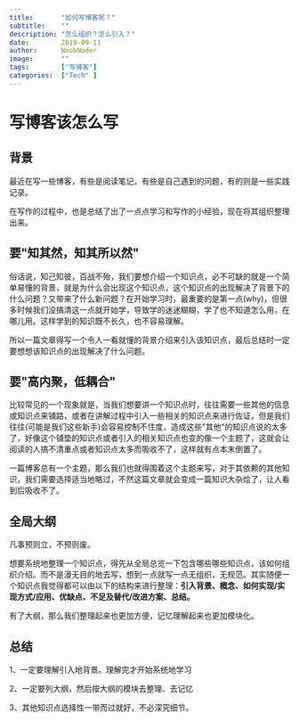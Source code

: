 ```yaml
---
title:       "如何写博客呢？"
subtitle:    ""
description: "怎么组织？怎么引入？"
date:        2019-09-11
author:      NoobNoder
image:       ""
tags:        ["写博客"]
categories:  ["Tech" ]
---
```


# 写博客该怎么写

## 背景

最近在写一些博客，有些是阅读笔记，有些是自己遇到的问题，有的则是一些实践记录。

在写作的过程中，也是总结了出了一点点学习和写作的小经验，现在将其组织整理出来。

## 要"知其然，知其所以然"

俗话说，知己知彼，百战不殆，我们要想介绍一个知识点，必不可缺的就是一个简单易懂的背景，就是为什么会出现这个知识点，这个知识点的出现解决了背景下的什么问题？又带来了什么新问题？在开始学习时，最重要的是第一点(why)，但很多时候我们没搞清这一点就开始学，导致学的迷迷糊糊，学了也不知道怎么用，在哪儿用。这样学到的知识既不长久，也不容易理解。

所以一篇文章得写一个令人一看就懂的背景介绍来引入该知识点，最后总结时一定要想想该知识点的出现解决了什么问题。

##  要"高内聚，低耦合"

比较常见的一个现象就是，当我们想要讲一个知识点时，往往需要一些其他的信息或知识点来铺路，或者在讲解过程中引入一些相关的知识点来进行佐证，但是我们往往(可能是我们这些新手)会容易控制不住度，造成这些"其他"的知识点说的太多了，好像这个铺垫的知识点或者引入的相关知识点也变的像一个主题了，这就会让阅读的人搞不清重点或者知识点太多而吸收不了，这样就有点本末倒置了。

一篇博客总有一个主题，那么我们也就得围着这个主题来写，对于其依赖的其他知识，我们需要选择适当地略过，不然这篇文章就会变成一篇知识大杂烩了，让人看到后吸收不了。

## 全局大纲

凡事预则立，不预则废。

想要系统地整理一个知识点，得先从全局总览一下包含哪些哪些知识点，该如何组织介绍。而不是漫无目的地去写，想到一点就写一点无组织，无规范。其实随便一个知识点我觉得都可以由以下的结构来进行整理：**引入背景、概念、如何实现/实现方式/应用、优缺点、不足及替代/改进方案、总结。**

有了大纲，那么我们整理起来也更加方便，记忆理解起来也更加模块化。

## 总结

1、一定要理解引入地背景。理解完才开始系统地学习

2、一定要列大纲，然后按大纲的模块去整理、去记忆

3、其他知识点选择性一带而过就好，不必深究细节。


